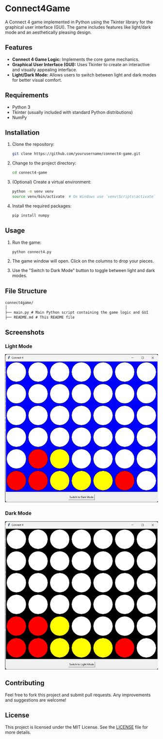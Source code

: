 # Connect4Game

A Connect 4 game implemented in Python using the Tkinter library for the graphical user interface (GUI). The game includes features like light/dark mode and an aesthetically pleasing design.

## Features

- **Connect 4 Game Logic:** Implements the core game mechanics.
- **Graphical User Interface (GUI):** Uses Tkinter to create an interactive and visually appealing interface.
- **Light/Dark Mode:** Allows users to switch between light and dark modes for better visual comfort.

## Requirements

- Python 3
- Tkinter (usually included with standard Python distributions)
- NumPy

## Installation

1. Clone the repository:

    ```sh
    git clone https://github.com/yourusername/connect4-game.git
    ```

2. Change to the project directory:

    ```sh
    cd connect4-game
    ```

3. (Optional) Create a virtual environment:

    ```sh
    python -m venv venv
    source venv/bin/activate  # On Windows use `venv\Scripts\activate`
    ```

4. Install the required packages:

    ```sh
    pip install numpy
    ```

## Usage

1. Run the game:

    ```sh
    python connect4.py
    ```

2. The game window will open. Click on the columns to drop your pieces.

3. Use the "Switch to Dark Mode" button to toggle between light and dark modes.

## File Structure
```
connect4game/
│
├── main.py # Main Python script containing the game logic and GUI
├── README.md # This README file
```

## Screenshots

### Light Mode
![Light Mode](screenshots/light_mode.png)

### Dark Mode
![Dark Mode](screenshots/dark_mode.png)

## Contributing

Feel free to fork this project and submit pull requests. Any improvements and suggestions are welcome!

## License

This project is licensed under the MIT License. See the [LICENSE](LICENSE) file for more details.
